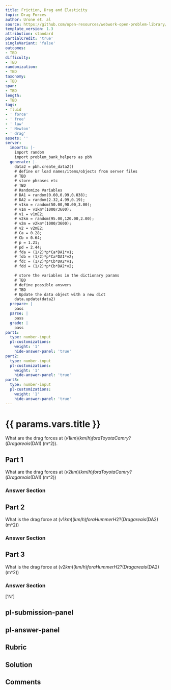 ```yaml
---
title: Friction, Drag and Elasticity
topic: Drag Forces
author: Urone et. al
source: https://github.com/open-resources/webwork-open-problem-library/tree/master/Contrib/BrockPhysics/College_Physics_Urone/5.Friction_Drag_and_Elasticity/5-02.Drag_Forces/NU_U17_05_02_004.pg
template_version: 1.3
attribution: standard
partialCredit: 'true'
singleVariant: 'false'
outcomes:
- TBD
difficulty:
- TBD
randomization:
- TBD
taxonomy:
- TBD
span:
- TBD
length:
- TBD
tags:
- fluid
- ' force'
- ' free'
- ' law'
- ' Newton'
- ' drag'
assets: ''
server:
  imports: |-
    import random
    import problem_bank_helpers as pbh
  generate: |-
    data2 = pbh.create_data2()
    # define or load names/items/objects from server files
    # TBD
    # store phrases etc
    # TBD
    # Randomize Variables
    # DA1 = random(0.60,0.99,0.038);
    # DA2 = random(2.32,4.99,0.19);
    # v1km = random(50.00,90.00,3.00);
    # v1m = v1km*(1000/3600);
    # v1 = v1mE2;
    # v2km = random(95.00,120.00,2.00);
    # v2m = v2km*(1000/3600);
    # v2 = v2mE2;
    # Ca = 0.28;
    # Cb = 0.64;
    # p = 1.21;
    # pd = 2.44;
    # fda = (1/2)*p*Ca*DA1*v1;
    # fdb = (1/2)*p*Ca*DA1*v2;
    # fdc = (1/2)*p*Cb*DA2*v1;
    # fdd = (1/2)*p*Cb*DA2*v2;

    # store the variables in the dictionary params
    # TBD
    # define possible answers
    # TBD
    # Update the data object with a new dict
    data.update(data2)
  prepare: |
    pass
  parse: |
    pass
  grade: |
    pass
part1:
  type: number-input
  pl-customizations:
    weight: '1'
    hide-answer-panel: 'true'
part2:
  type: number-input
  pl-customizations:
    weight: '1'
    hide-answer-panel: 'true'
part3:
  type: number-input
  pl-customizations:
    weight: '1'
    hide-answer-panel: 'true'
---
```


# {{ params.vars.title }} 


What are the drag forces at ($v1km) (km/h) for a Toyota Camry? (Drag area is ($DA1) (m^2)).

## Part 1 
What are the drag forces at ($v2km) (km/h) for a Toyota Camry? (Drag area is ($DA1) (m^2)) 


 ### Answer Section

## Part 2 
What is the drag force at ($v1km) (km/h) for a Hummer H2? (Drag area is ($DA2) (m^2)) 


 ### Answer Section

## Part 3 
What is the drag force at ($v2km) (km/h) for a Hummer H2? (Drag area is ($DA2) (m^2)) 


 ### Answer Section
['N']

## pl-submission-panel 


## pl-answer-panel 


## Rubric 


## Solution 


## Comments 



